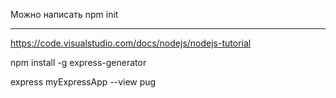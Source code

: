 Можно написать npm init

----
https://code.visualstudio.com/docs/nodejs/nodejs-tutorial

npm install -g express-generator

express myExpressApp --view pug